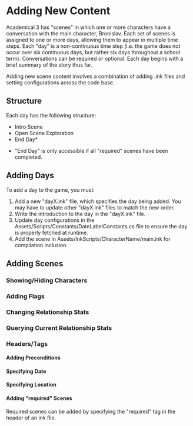 # Adding New Content

Academical 3 has "scenes" in which one or more characters have a conversation with the main character, Bronislav. Each set of scenes is assigned to one or more days, allowing them to appear in multiple time steps. Each "day" is a non-continuous time step (i.e. the game does not occur over six continuous days, but rather six days throughout a school term). Conversations can be required or optional. Each day begins with a brief summary of the story thus far. 

Adding new scene content involves a combination of adding .ink files and setting configurations across the code base.

## Structure

Each day has the following structure:

- Intro Scene
- Open Scene Exploration
- End Day*

* "End Day" is only accessible if all "required" scenes have been completed.

## Adding Days

To add a day to the game, you must:
1. Add a new "dayX.ink" file, which specifies the day being added. You may have to update other "dayX.ink" files to match the new order. 
2. Write the introduction to the day in the "dayX.ink" file.
3. Update day configurations in the Assets/Scripts/Constants/DateLabelConstants.cs file to ensure the day is properly fetched at runtime.
4. Add the scene in Assets/InkScripts/CharacterName/main.ink for compilation inclusion.

## Adding Scenes

### Showing/Hiding Characters

### Adding Flags

### Changing Relationship Stats

### Querying Current Relationship Stats

### Headers/Tags

#### Adding Preconditions

#### Specifying Date

#### Specifying Location

#### Adding "required" Scenes

Required scenes can be added by specifying the "required" tag in the header of an ink file.
